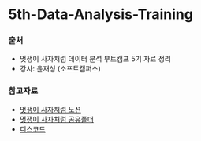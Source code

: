 # 5th-Data-Analysis-Training

### 출처
- 멋쟁이 사자처럼 데이터 분석 부트캠프 5기 자료 정리
- 강사: 윤재성 (소프트캠퍼스)

### 참고자료
- [멋쟁이 사자처럼 노션](https://likelion.notion.site/5-19e44860a4f4804e8422cfc8496f128b)  
- [멋쟁이 사자처럼 공유폴더](https://mybox.naver.com/share/verify?shareKey=Z-vpsiMQVAw9Wv8YS2BN7I0CeBedAPVRUd9kk3c5a-gB&resourceKey=Y3Jvbm91czc4fDM0NzI1OTM2MDQ1MjkyODA4NDR8RHwxNjIxMzQ3OQ)  
- [디스코드](https://discord.com/channels/1341227219371954229/1342347644143534112)  
